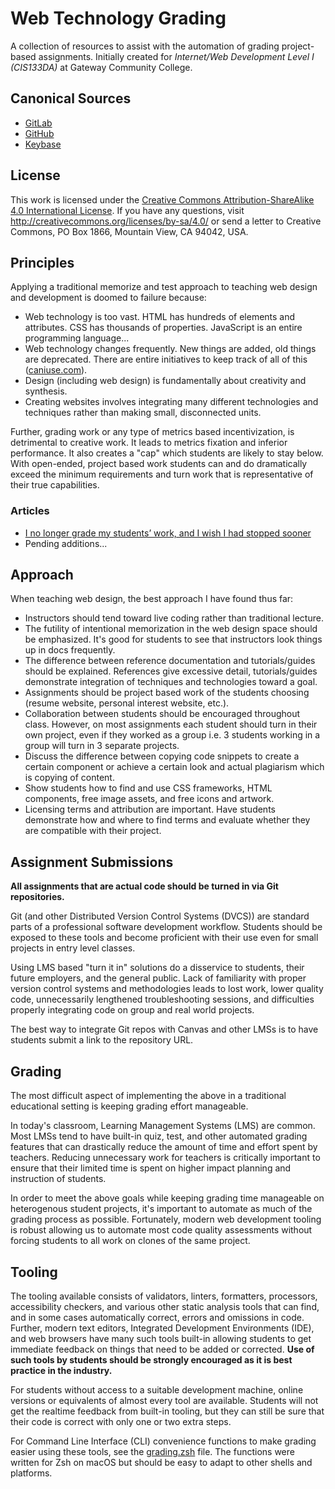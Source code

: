 # Web Technology Grading

A collection of resources to assist with the automation of grading project-based assignments. Initially created for _Internet/Web Development Level I (CIS133DA)_ at Gateway Community College.

## Canonical Sources

* [GitLab](https://gitlab.com/comp_sci_edu/web-tech-grading)
* [GitHub](https://github.com/comp-sci-edu/web-tech-grading)
* [Keybase](keybase://team/comp_sci_edu/web-tech-grading)

## License

This work is licensed under the [Creative Commons Attribution-ShareAlike 4.0 International License](LICENSE). If you have any questions, visit http://creativecommons.org/licenses/by-sa/4.0/ or send a letter to Creative Commons, PO Box 1866, Mountain View, CA 94042, USA.

## Principles

Applying a traditional memorize and test approach to teaching web design and development is doomed to failure because:

* Web technology is too vast. HTML has hundreds of elements and attributes. CSS has thousands of properties. JavaScript is an entire programming language...
* Web technology changes frequently. New things are added, old things are deprecated. There are entire initiatives to keep track of all of this ([caniuse.com](https://caniuse.com/)).
* Design (including web design) is fundamentally about creativity and synthesis.
* Creating websites involves integrating many different technologies and techniques rather than making small, disconnected units.

Further, grading work or any type of metrics based incentivization, is detrimental to creative work. It leads to metrics fixation and inferior performance. It also creates a "cap" which students are likely to stay below. With open-ended, project based work students can and do dramatically exceed the minimum requirements and turn work that is representative of their true capabilities.

### Articles

* [I no longer grade my students’ work, and I wish I had stopped sooner](https://theconversation.com/i-no-longer-grade-my-students-work-and-i-wish-i-had-stopped-sooner-179617)
* Pending additions...

## Approach

When teaching web design, the best approach I have found thus far:

* Instructors should tend toward live coding rather than traditional lecture.
* The futility of intentional memorization in the web design space should be emphasized. It's good for students to see that instructors look things up in docs frequently.
* The difference between reference documentation and tutorials/guides should be explained. References give excessive detail, tutorials/guides demonstrate integration of techniques and technologies toward a goal.
* Assignments should be project based work of the students choosing (resume website, personal interest website, etc.).
* Collaboration between students should be encouraged throughout class. However, on most assignments each student should turn in their own project, even if they worked as a group i.e. 3 students working in a group will turn in 3 separate projects.
* Discuss the difference between copying code snippets to create a certain component or achieve a certain look and actual plagiarism which is copying of content.
* Show students how to find and use CSS frameworks, HTML components, free image assets, and free icons and artwork.
* Licensing terms and attribution are important. Have students demonstrate how and where to find terms and evaluate whether they are compatible with their project.

## Assignment Submissions

**All assignments that are actual code should be turned in via Git repositories.**

Git (and other Distributed Version Control Systems (DVCS)) are standard parts of a professional software development workflow. Students should be exposed to these tools and become proficient with their use even for small projects in entry level classes.

Using LMS based "turn it in" solutions do a disservice to students, their future employers, and the general public. Lack of familiarity with proper version control systems and methodologies leads to lost work, lower quality code, unnecessarily lengthened troubleshooting sessions, and difficulties properly integrating code on group and real world projects.

The best way to integrate Git repos with Canvas and other LMSs is to have students submit a link to the repository URL.

## Grading

The most difficult aspect of implementing the above in a traditional educational setting is keeping grading effort manageable.

In today's classroom, Learning Management Systems (LMS) are common. Most LMSs tend to have built-in quiz, test, and other automated grading features that can drastically reduce the amount of time and effort spent by teachers. Reducing unnecessary work for teachers is critically important to ensure that their limited time is spent on higher impact planning and instruction of students.

In order to meet the above goals while keeping grading time manageable on heterogenous student projects, it's important to automate as much of the grading process as possible. Fortunately, modern web development tooling is robust allowing us to automate most code quality assessments without forcing students to all work on clones of the same project.

## Tooling

The tooling available consists of validators, linters, formatters, processors, accessibility checkers, and various other static analysis tools that can find, and in some cases automatically correct, errors and omissions in code. Further, modern text editors, Integrated Development Environments (IDE), and web browsers have many such tools built-in allowing students to get immediate feedback on things that need to be added or corrected. **Use of such tools by students should be strongly encouraged as it is best practice in the industry.**

For students without access to a suitable development machine, online versions or equivalents of almost every tool are available. Students will not get the realtime feedback from built-in tooling, but they can still be sure that their code is correct with only one or two extra steps.

For Command Line Interface (CLI) convenience functions to make grading easier using these tools, see the [grading.zsh](grading.zsh) file. The functions were written for Zsh on macOS but should be easy to adapt to other shells and platforms.
